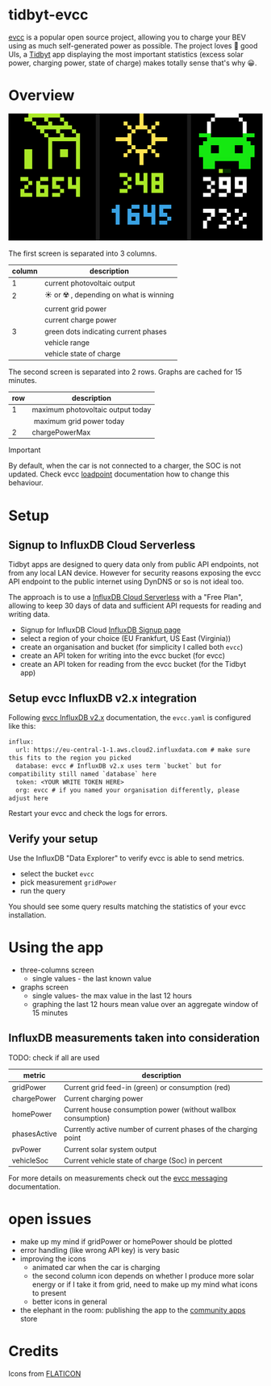 # tidbyt-evcc
[evcc](https://evcc.io/en/) is a popular open source project, allowing you to charge your BEV using as much self-generated power as possible. The project loves 💚 good UIs, a [Tidbyt](https://tidbyt.com/products/tidbyt) app displaying the most important statistics (excess solar power, charging power, state of charge) makes totally sense that's why 😀.

# Overview

![Screenshot of a evcc app](evcc.gif)

The first screen is separated into 3 columns.

|column|description|
| -------- | ------- |
| 1|current photovoltaic output|
|2|☀️ or ☢️ , depending on what is winning |
||current grid power  |
||current charge power | 
|3|green dots indicating current phases  |
||vehicle range | 
||vehicle state of charge | 

The second screen is separated into 2 rows. Graphs are cached for 15 minutes.

|row|description|
| -------- | ------- |
|1|maximum photovoltaic output today|
| | maximum grid power today| 
|2|chargePowerMax |

> [!IMPORTANT]
> By default, when the car is not connected to a charger, the SOC is not updated. Check evcc [loadpoint](https://docs.evcc.io/en/docs/reference/configuration/loadpoints#soc) documentation how to change this behaviour.


# Setup

## Signup to InfluxDB Cloud Serverless

Tidbyt apps are designed to query data only from public API endpoints, not from any local LAN device. However for security reasons exposing the evcc API endpoint to the public internet using DynDNS or so is not ideal too.

The approach is to use a [InfluxDB Cloud Serverless](https://www.influxdata.com/influxdb-cloud-pricing/) with a "Free Plan", allowing to keep 30 days of data and sufficient API requests for reading and writing data.

* Signup for InfluxDB Cloud [InfluxDB Signup page](https://cloud2.influxdata.com/signup)
* select a region of your choice (EU Frankfurt, US East (Virginia))
* create an organisation and bucket (for simplicity I called both `evcc`) 
* create an API token for writing into the evcc bucket (for evcc)
* create an API token for reading from the evcc bucket (for the Tidbyt app) 

## Setup evcc InfluxDB v2.x integration

Following [evcc InfluxDB v2.x](https://docs.evcc.io/docs/reference/configuration/influx/#influxdb-v2x) documentation, the `evcc.yaml` is configured like this:

```
influx:
  url: https://eu-central-1-1.aws.cloud2.influxdata.com # make sure this fits to the region you picked
  database: evcc # InfluxDB v2.x uses term `bucket` but for compatibility still named `database` here
  token: <YOUR WRITE TOKEN HERE>
  org: evcc # if you named your organisation differently, please adjust here
```

Restart your evcc and check the logs for errors.

## Verify your setup

Use the InfluxDB "Data Explorer" to verify evcc is able to send metrics.

* select the bucket `evcc`
* pick measurement `gridPower` 
* run the query

You should see some query results matching the statistics of your evcc installation.

# Using the app

* three-columns screen
  * single values -  the last known value 
* graphs screen
  * single values-  the max value in the last 12 hours
  * graphing the last 12 hours mean value over an aggregate window of 15 minutes

## InfluxDB measurements taken into consideration

TODO: check if all are used

|metric|description|
| -------- | ------- |
|gridPower|Current grid feed-in (green) or consumption (red)|
|chargePower|Current charging power|
|homePower|Current house consumption power (without wallbox consumption)|
|phasesActive|Currently active number of current phases of the charging point|
|pvPower|Current solar system output|
|vehicleSoc|Current vehicle state of charge (Soc) in percent|

For more details on measurements check out the [evcc  messaging](https://github.com/evcc-io/docs/blob/main/docs/reference/configuration/messaging.md) documentation.

# open issues
* make up my mind if gridPower or homePower should be plotted
* error handling (like wrong API key) is very basic
* improving the icons
  * animated car when the car is charging  
  * the second column icon depends on whether I produce more solar energy or if I take it from grid, need to make up my mind what icons to present
  * better icons in general
 * the elephant in the room: publishing the app to the [community apps](https://tidbyt.dev/docs/publish/community-apps) store


# Credits

Icons from [FLATICON](https://www.flaticon.com/)
